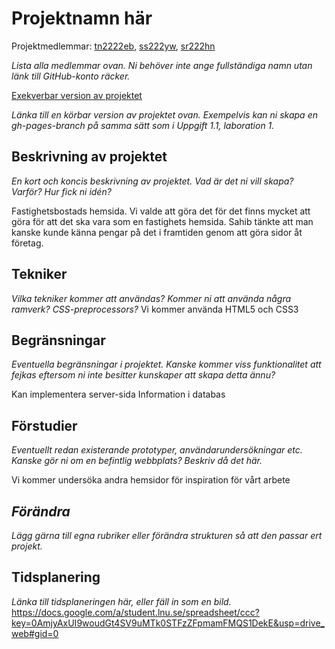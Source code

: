 
# Projektnamn här
Projektmedlemmar: 
[tn2222eb](https://github.com/tn222eb), [ss222yw](https://github.com/ss222yw), [sr222hn](https://github.com/sr222hn)

*Lista alla medlemmar ovan. Ni behöver inte ange fullständiga namn utan länk till GitHub-konto räcker.*

[Exekverbar version av projektet](https://github.com/tn222eb/ProjektskelettHT13)

*Länka till en körbar version av projektet ovan. Exempelvis kan ni skapa en gh-pages-branch på samma sätt som i Uppgift 1.1, laboration 1.*

## Beskrivning av projektet
*En kort och koncis beskrivning av projektet. Vad är det ni vill skapa? Varför? Hur fick ni idén?*

Fastighetsbostads hemsida.
Vi valde att göra det för det finns mycket att göra för att det ska vara som en fastighets hemsida.
Sahib tänkte att man kanske kunde känna pengar på det i framtiden genom att göra sidor åt företag.



## Tekniker
*Vilka tekniker kommer att användas? Kommer ni att använda några ramverk? CSS-preprocessors?*
Vi kommer använda HTML5 och CSS3

## Begränsningar
*Eventuella begränsningar i projektet. Kanske kommer viss funktionalitet att fejkas eftersom ni inte besitter kunskaper att skapa detta ännu?*

Kan implementera server-sida 
Information i databas

## Förstudier
*Eventuellt redan existerande prototyper, användarundersökningar etc. Kanske gör ni om en befintlig webbplats? Beskriv då det här.*

Vi kommer undersöka andra hemsidor för inspiration för vårt arbete

## *Förändra*
*Lägg gärna till egna rubriker eller förändra strukturen så att den passar ert projekt.*

## Tidsplanering
*Länka till tidsplaneringen här, eller fäll in som en bild.*
https://docs.google.com/a/student.lnu.se/spreadsheet/ccc?key=0AmjyAxUI9woudGt4SV9uMTk0STFzZFpmamFMQS1DekE&usp=drive_web#gid=0